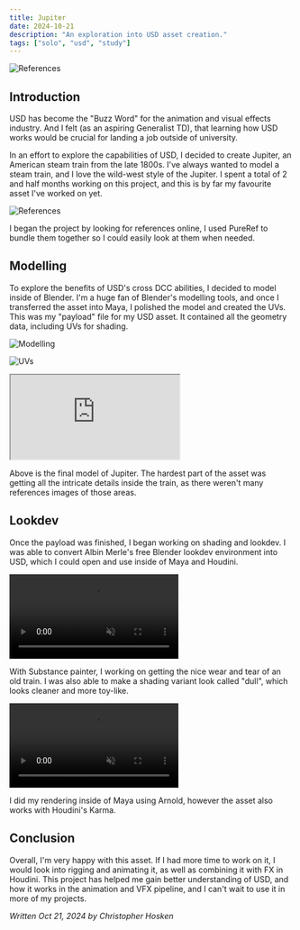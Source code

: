 ```yaml
---
title: Jupiter
date: 2024-10-21
description: "An exploration into USD asset creation."
tags: ["solo", "usd", "study"]
---
```


![References](/blog/jupiter/cover.jpg)

## Introduction

USD has become the "Buzz Word" for the animation and visual effects industry. And I felt (as an aspiring Generalist TD), that learning how USD works would be crucial for landing a job outside of university. 

In an effort to explore the capabilities of USD, I decided to create Jupiter, an American steam train from the late 1800s. I've always wanted to model a steam train, and I love the wild-west style of the Jupiter. I spent a total of 2 and half months working on this project, and this is by far my favourite asset I've worked on yet.

![References](/blog/jupiter/references.png)

I began the project by looking for references online, I used PureRef to bundle them together so I could easily look at them when needed.

## Modelling

To explore the benefits of USD's cross DCC abilities, I decided to model inside of Blender. I'm a huge fan of Blender's modelling tools, and once I transferred the asset into Maya, I polished the model and created the UVs. This was my "payload" file for my USD asset. It contained all the geometry data, including UVs for shading.

![Modelling](/blog/jupiter/modelling.png)

![UVs](/blog/jupiter/uvs.png)
<div class="video-container">
<iframe src="https://www.fab.com/dope/5bf19a46-e3ad-4489-add9-fe32ffcdf76e" title="Model preview file (5bf19a46-e3ad-4489-add9-fe32ffcdf76e)" class="_g148NR_ AKPfHZv1" allowfullscreen=""></iframe>
</div>

Above is the final model of Jupiter. The hardest part of the asset was getting all the intricate details inside the train, as there weren't many references images of those areas.


## Lookdev

Once the payload was finished, I began working on shading and lookdev. I was able to convert Albin Merle's free Blender lookdev environment into USD, which I could open and use inside of Maya and Houdini.
<div class="video-container">
<video controls muted>
  <source src="/blog/jupiter/vibrant_turntable.mp4" type="video/mp4">
</video>
</div>

With Substance painter, I working on getting the nice wear and tear of an old train. I was also able to make a shading variant look called "dull", which looks cleaner and more toy-like.

<div class="video-container">
<video controls muted>
  <source src="/blog/jupiter/dull_turntable.mp4" type="video/mp4">
</video>
</div>

I did my rendering inside of Maya using Arnold, however the asset also works with Houdini's Karma.

## Conclusion

Overall, I'm very happy with this asset. If I had more time to work on it, I would look into rigging and animating it, as well as combining it with FX in Houdini. This project has helped me gain better understanding of USD, and how it works in the animation and VFX pipeline, and I can't wait to use it in more of my projects. 

*Written Oct 21, 2024 by Christopher Hosken*